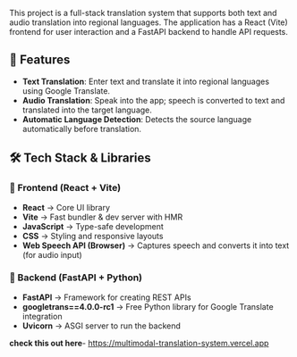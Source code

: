 
This project is a full-stack translation system that supports both text and audio translation into regional languages. The application has a React (Vite) frontend for user interaction and a FastAPI backend to handle API requests.

## 🚀 Features
* **Text Translation**: Enter text and translate it into regional languages using Google Translate.
* **Audio Translation**: Speak into the app; speech is converted to text and translated into the target language.
* **Automatic Language Detection**: Detects the source language automatically before translation.

## 🛠 Tech Stack & Libraries

### 🔹 Frontend (React + Vite)
* **React** → Core UI library
* **Vite** → Fast bundler & dev server with HMR
* **JavaScript** → Type-safe development
* **CSS** → Styling and responsive layouts
* **Web Speech API (Browser)** → Captures speech and converts it into text (for audio input)

### 🔹 Backend (FastAPI + Python)
* **FastAPI** → Framework for creating REST APIs
* **googletrans==4.0.0-rc1** → Free Python library for Google Translate integration
* **Uvicorn** → ASGI server to run the backend

**check this out here**- https://multimodal-translation-system.vercel.app
